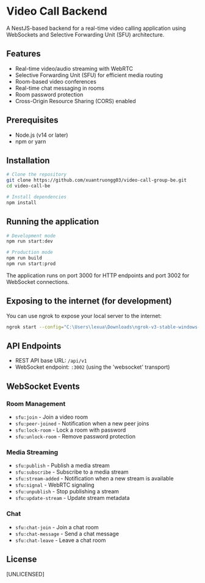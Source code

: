 # Video Call Backend

A NestJS-based backend for a real-time video calling application using WebSockets and Selective Forwarding Unit (SFU) architecture.

## Features

- Real-time video/audio streaming with WebRTC
- Selective Forwarding Unit (SFU) for efficient media routing
- Room-based video conferences
- Real-time chat messaging in rooms
- Room password protection
- Cross-Origin Resource Sharing (CORS) enabled

## Prerequisites

- Node.js (v14 or later)
- npm or yarn

## Installation

```bash
# Clone the repository
git clone https://github.com/xuantruongg03/video-call-group-be.git
cd video-call-be

# Install dependencies
npm install
```

## Running the application

```bash
# Development mode
npm run start:dev

# Production mode
npm run build
npm run start:prod
```

The application runs on port 3000 for HTTP endpoints and port 3002 for WebSocket connections.

## Exposing to the internet (for development)

You can use ngrok to expose your local server to the internet:

```bash
ngrok start --config="C:\Users\lexua\Downloads\ngrok-v3-stable-windows-amd64\ngrok.yml" --all
```

## API Endpoints

- REST API base URL: `/api/v1`
- WebSocket endpoint: `:3002` (using the 'websocket' transport)

## WebSocket Events

### Room Management
- `sfu:join` - Join a video room
- `sfu:peer-joined` - Notification when a new peer joins
- `sfu:lock-room` - Lock a room with password
- `sfu:unlock-room` - Remove password protection

### Media Streaming
- `sfu:publish` - Publish a media stream
- `sfu:subscribe` - Subscribe to a media stream
- `sfu:stream-added` - Notification when a new stream is available
- `sfu:signal` - WebRTC signaling
- `sfu:unpublish` - Stop publishing a stream
- `sfu:update-stream` - Update stream metadata

### Chat
- `sfu:chat-join` - Join a chat room
- `sfu:chat-message` - Send a chat message
- `sfu:chat-leave` - Leave a chat room

## License

[UNLICENSED]